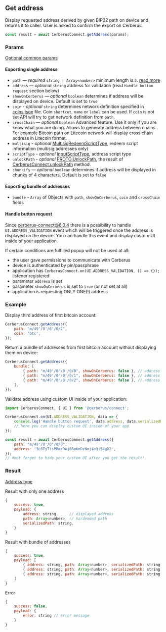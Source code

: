 ## Get address

Display requested address derived by given BIP32 path on device and returns it to caller. User is asked to confirm the export on Cerberus.

```javascript
const result = await CerberusConnect.getAddress(params);
```

### Params

[Optional common params](commonParams.md)

#### Exporting single address

-   `path` — _required_ `string | Array<number>` minimum length is `5`. [read more](../path.md)
-   `address` — _optional_ `string` address for validation (read `Handle button request` section below)
-   `showOnCerberus` — _optional_ `boolean` determines if address will be displayed on device. Default is set to `true`
-   `coin` - _optional_ `string` determines network definition specified in [coins.json](https://github.com/Cerberus-Wallet/cerberus-suite/blob/develop/packages/connect-common/files/coins.json) file. Coin `shortcut`, `name` or `label` can be used. If `coin` is not set API will try to get network definition from `path`.
-   `crossChain` — _optional_ `boolean` Advanced feature. Use it only if you are know what you are doing. Allows to generate address between chains. For example Bitcoin path on Litecoin network will display cross chain address in Litecoin format.
-   `multisig` - _optional_ [MultisigRedeemScriptType](https://github.com/Cerberus-Wallet/cerberus-suite/blob/develop/packages/protobuf/src/messages.ts), redeem script information (multisig addresses only)
-   `scriptType` - _optional_ [InputScriptType](https://github.com/Cerberus-Wallet/cerberus-suite/blob/develop/packages/protobuf/src/messages.ts), address script type
-   `unlockPath` - _optional_ [PROTO.UnlockPath](https://github.com/Cerberus-Wallet/cerberus-suite/blob/develop/packages/protobuf/src/messages.ts), the result of [CerberusConnect.unlockPath](./unlockPath.md) method.
-   `chunkify` — _optional_ `boolean` determines if address will be displayed in chunks of 4 characters. Default is set to `false`

#### Exporting bundle of addresses

-   `bundle` - `Array` of Objects with `path`, `showOnCerberus`, `coin` and `crossChain` fields

#### Handle button request

Since cerberus-connect@6.0.4 there is a possibility to handle `UI.ADDRESS_VALIDATION` event which will be triggered once the address is displayed on the device.
You can handle this event and display custom UI inside of your application.

If certain conditions are fulfilled popup will not be used at all:

-   the user gave permissions to communicate with Cerberus
-   device is authenticated by pin/passphrase
-   application has `CerberusConnect.on(UI.ADDRESS_VALIDATION, () => {});` listener registered
-   parameter `address` is set
-   parameter `showOnCerberus` is set to `true` (or not set at all)
-   application is requesting ONLY ONE(!) address

### Example

Display third address of first bitcoin account:

```javascript
CerberusConnect.getAddress({
    path: "m/49'/0'/0'/0/2",
    coin: 'btc',
});
```

Return a bundle of addresses from first bitcoin account without displaying them on device:

```javascript
CerberusConnect.getAddress({
    bundle: [
        { path: "m/49'/0'/0'/0/0", showOnCerberus: false }, // address 1
        { path: "m/49'/0'/0'/0/1", showOnCerberus: false }, // address 2
        { path: "m/49'/0'/0'/0/2", showOnCerberus: false }, // address 3
    ],
});
```

Validate address using custom UI inside of your application:

```javascript
import CerberusConnect, { UI } from '@cerberus/connect';

CerberusConnect.on(UI.ADDRESS_VALIDATION, data => {
    console.log('Handle button request', data.address, data.serializedPath);
    // here you can display custom UI inside of your app
});

const result = await CerberusConnect.getAddress({
    path: "m/49'/0'/0'/0/0",
    address: '3L6TyTisPBmrDAj6RoKmDzNnj4eQi54gD2',
});
// dont forget to hide your custom UI after you get the result!
```

### Result

[Address type](https://github.com/Cerberus-Wallet/cerberus-suite/blob/develop/packages/connect/src/types/params.ts)

Result with only one address

```javascript
{
    success: true,
    payload: {
        address: string,     // displayed address
        path: Array<number>, // hardended path
        serializedPath: string,
    }
}
```

Result with bundle of addresses

```javascript
{
    success: true,
    payload: [
        { address: string, path: Array<number>, serializedPath: string }, // address 1
        { address: string, path: Array<number>, serializedPath: string }, // address 2
        { address: string, path: Array<number>, serializedPath: string }, // address 3
    ]
}
```

Error

```javascript
{
    success: false,
    payload: {
        error: string // error message
    }
}
```
